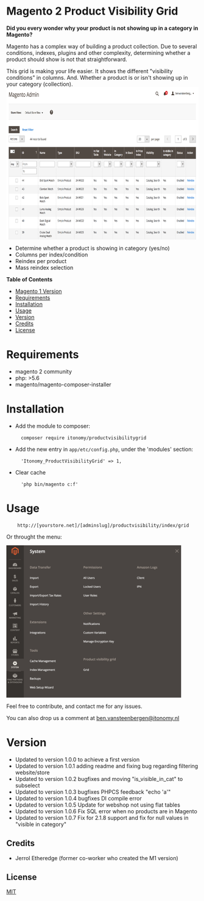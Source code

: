 # Magento 2 Product Visibility Grid

**Did you every wonder why your product is not showing up in a category in Magento?**

Magento has a complex way of building a product collection. Due to several conditions, indexes, plugins and other complexity, determining whether a product should show is not that straightforward. 

This grid is making your life easier. It shows the different "visibility conditions" in columns. And. Whether a product is or isn't showing up in your category (collection).
<img align="center" src="./docs/img/grid.png" height="400">

* Determine whether a product is showing in category (yes/no)
* Columns per index/condition
* Reindex per product
* Mass reindex selection

<strong>Table of Contents</strong>
* [Magento 1 Version](https://github.com/Itonomy/magento1-product-visibillitygrid)
* [Requirements](#requirements)
* [Installation](#installation)
* [Usage](#️usage)
* [Version](#️version)
* [Credits](#️credits)
* [License](https://github.com/Itonomy/magento2-product-visibillitygrid/blob/master/LICENSE.txt)

# Requirements

- magento 2 community
- php: >5.6
- magento/magento-composer-installer

# Installation

- Add the module to composer:

        composer require itonomy/productvisibilitygrid

- Add the new entry in `app/etc/config.php`, under the 'modules' section:

        'Itonomy_ProductVisibilityGrid' => 1,

- Clear cache
       
        'php bin/magento c:f'

# Usage

        http://[yourstore.net]/[adminslug]/productvisibility/index/grid
        
Or throught the menu:

<img align="center" src="./docs/img/menu.png" height="400">

Feel free to contribute, and contact me for any issues.

You can also drop us a comment at ben.vansteenbergen@itonomy.nl

# Version

- Updated to version 1.0.0 to achieve a first version
- Updated to version 1.0.1 adding readme and fixing bug regarding filtering website/store 
- Updated to version 1.0.2 bugfixes and moving "is_visible_in_cat" to subselect
- Updated to version 1.0.3 bugfixes PHPCS feedback "echo 'a'"
- Updated to version 1.0.4 bugfixes DI compile error
- Updated to version 1.0.5 Update for webshop not using flat tables
- Updated to version 1.0.6 Fix SQL error when no products are in Magento
- Updated to version 1.0.7 Fix for 2.1.8 support and fix for null values in "visible in category"

## Credits

* Jerrol Etheredge (former co-worker who created the M1 version)

## License

[MIT](http://webpro.mit-license.org/)
